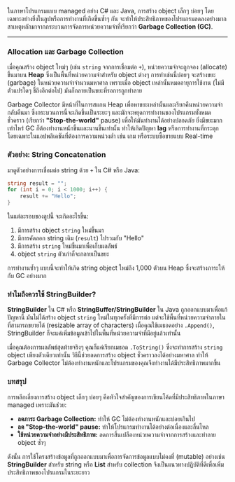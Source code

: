 ในภาษาโปรแกรมแบบ managed อย่าง C\# และ Java, การสร้าง object เล็กๆ บ่อยๆ โดยเฉพาะอย่างยิ่งในลูปหรือการทำงานที่เกิดขึ้นซ้ำๆ กัน จะทำให้ประสิทธิภาพของโปรแกรมลดลงอย่างมาก สาเหตุหลักมาจากกระบวนการจัดการหน่วยความจำที่เรียกว่า **Garbage Collection (GC)**.

-----

### Allocation และ Garbage Collection

เมื่อคุณสร้าง object ใหม่ๆ (เช่น `string` จากการเชื่อมต่อ `+`), หน่วยความจำจะถูกจอง (allocate) ขึ้นมาบน **Heap** ซึ่งเป็นพื้นที่หน่วยความจำสำหรับ object ต่างๆ การทำเช่นนี้บ่อยๆ จะสร้างขยะ (garbage) ในหน่วยความจำจำนวนมหาศาล เพราะเมื่อ object เหล่านั้นหมดอายุการใช้งาน (ไม่มีตัวแปรใดๆ ชี้ถึงอีกต่อไป) มันก็กลายเป็นขยะที่รอการถูกทำลาย

Garbage Collector มีหน้าที่ในการสแกน Heap เพื่อหาขยะเหล่านั้นและเรียกคืนหน่วยความจำกลับคืนมา ซึ่งกระบวนการนี้จะเกิดขึ้นเป็นระยะๆ และมักจะหยุดการทำงานของโปรแกรมทั้งหมดชั่วคราว (เรียกว่า **"Stop-the-world"** pause) เพื่อให้มันทำงานได้อย่างปลอดภัย ยิ่งมีขยะมากเท่าไหร่ GC ก็ต้องทำงานหนักขึ้นและนานขึ้นเท่านั้น ทำให้เกิดปัญหา **lag** หรือการทำงานที่กระตุก โดยเฉพาะในแอปพลิเคชันที่ต้องการความหน่วงต่ำ เช่น เกม หรือระบบซื้อขายแบบ Real-time

### ตัวอย่าง: String Concatenation

มาดูตัวอย่างการเชื่อมต่อ string ด้วย `+` ใน C\# หรือ Java:

```csharp
string result = "";
for (int i = 0; i < 1000; i++) {
    result += "Hello";
}
```

ในแต่ละรอบของลูปนี้ จะเกิดอะไรขึ้น:

1.  มีการสร้าง object `string` ใหม่ขึ้นมา
2.  มีการคัดลอก string เดิม (`result`) ไปรวมกับ "Hello"
3.  มีการสร้าง `string` ใหม่ขึ้นมาเพื่อเก็บผลลัพธ์
4.  object `string` ตัวเก่าก็จะกลายเป็นขยะ

การทำงานซ้ำๆ แบบนี้จะทำให้เกิด string object ใหม่ถึง 1,000 ตัวบน Heap ซึ่งจะสร้างภาระให้กับ GC อย่างมาก

### ทำไมถึงควรใช้ StringBuilder?

**StringBuilder** ใน C\# หรือ **StringBuffer/StringBuilder** ใน Java ถูกออกแบบมาเพื่อแก้ปัญหานี้ มันไม่ได้สร้าง object `string` ใหม่ในทุกครั้งที่มีการต่อ แต่จะใช้พื้นที่หน่วยความจำภายในที่สามารถขยายได้ (resizable array of characters) เมื่อคุณใช้เมธอดอย่าง `.Append()`, StringBuilder ก็จะแค่เพิ่มข้อมูลเข้าไปในพื้นที่หน่วยความจำที่มีอยู่แล้วเท่านั้น

เมื่อคุณต้องการผลลัพธ์สุดท้ายจริงๆ คุณก็แค่เรียกเมธอด `.ToString()` ซึ่งจะทำการสร้าง `string` object เพียงตัวเดียวเท่านั้น วิธีนี้ช่วยลดการสร้าง object ชั่วคราวลงได้อย่างมหาศาล ทำให้ Garbage Collector ไม่ต้องทำงานหนักและโปรแกรมของคุณจึงทำงานได้มีประสิทธิภาพมากขึ้น

### บทสรุป

การหลีกเลี่ยงการสร้าง object เล็กๆ บ่อยๆ คือหัวใจสำคัญของการเขียนโค้ดที่มีประสิทธิภาพในภาษา managed เพราะมันช่วย:

  * **ลดภาระ Garbage Collection:** ทำให้ GC ไม่ต้องทำงานหนักและบ่อยเกินไป
  * **ลด "Stop-the-world" pause:** ทำให้โปรแกรมทำงานได้อย่างต่อเนื่องและลื่นไหล
  * **ใช้หน่วยความจำอย่างมีประสิทธิภาพ:** ลดการสิ้นเปลืองหน่วยความจำจากการสร้างและทำลาย object ซ้ำๆ

ดังนั้น การใช้โครงสร้างข้อมูลที่ถูกออกแบบมาเพื่อการจัดการข้อมูลแบบไม่คงที่ (mutable) อย่างเช่น **StringBuilder** สำหรับ string หรือ **List** สำหรับ collection จึงเป็นแนวทางปฏิบัติที่ดีเพื่อเพิ่มประสิทธิภาพของโปรแกรมในระยะยาว
